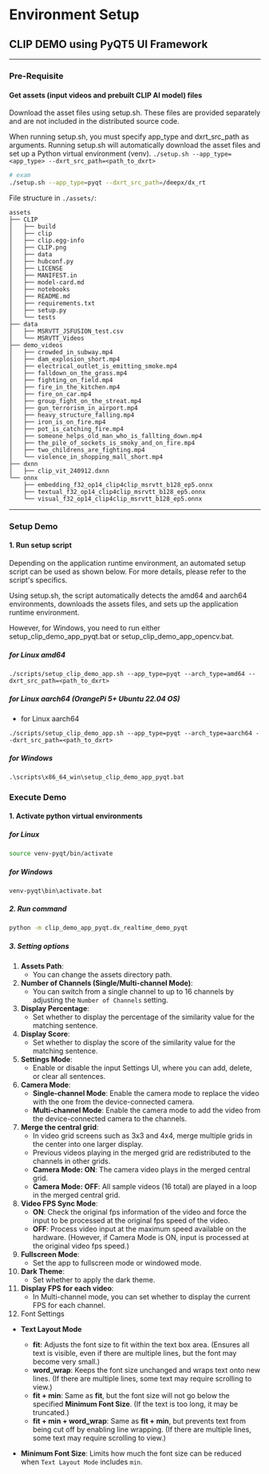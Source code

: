# Environment Setup

## CLIP DEMO using PyQT5 UI Framework

---
### Pre-Requisite
#### Get assets (input videos and prebuilt CLIP AI model) files
Download the asset files using setup.sh. These files are provided separately and are not included in the distributed source code.

When running setup.sh, you must specify app_type and dxrt_src_path as arguments.
Running setup.sh will automatically download the asset files and set up a Python virtual environment (venv).
`./setup.sh --app_type=<app_type> --dxrt_src_path=<path_to_dxrt>`
```bash
# exam
./setup.sh --app_type=pyqt --dxrt_src_path=/deepx/dx_rt
```

File structure in `./assets/`:
```
assets
├── CLIP
│   ├── build
│   ├── clip
│   ├── clip.egg-info
│   ├── CLIP.png
│   ├── data
│   ├── hubconf.py
│   ├── LICENSE
│   ├── MANIFEST.in
│   ├── model-card.md
│   ├── notebooks
│   ├── README.md
│   ├── requirements.txt
│   ├── setup.py
│   └── tests
├── data
│   ├── MSRVTT_JSFUSION_test.csv
│   └── MSRVTT_Videos
├── demo_videos
│   ├── crowded_in_subway.mp4
│   ├── dam_explosion_short.mp4
│   ├── electrical_outlet_is_emitting_smoke.mp4
│   ├── falldown_on_the_grass.mp4
│   ├── fighting_on_field.mp4
│   ├── fire_in_the_kitchen.mp4
│   ├── fire_on_car.mp4
│   ├── group_fight_on_the_streat.mp4
│   ├── gun_terrorism_in_airport.mp4
│   ├── heavy_structure_falling.mp4
│   ├── iron_is_on_fire.mp4
│   ├── pot_is_catching_fire.mp4
│   ├── someone_helps_old_man_who_is_fallting_down.mp4
│   ├── the_pile_of_sockets_is_smoky_and_on_fire.mp4
│   ├── two_childrens_are_fighting.mp4
│   └── violence_in_shopping_mall_short.mp4
├── dxnn
│   ├── clip_vit_240912.dxnn
└── onnx
    ├── embedding_f32_op14_clip4clip_msrvtt_b128_ep5.onnx
    ├── textual_f32_op14_clip4clip_msrvtt_b128_ep5.onnx
    └── visual_f32_op14_clip4clip_msrvtt_b128_ep5.onnx
```

---
### Setup Demo
#### 1. Run setup script 
Depending on the application runtime environment, an automated setup script can be used as shown below. For more details, please refer to the script's specifics.

Using setup.sh, the script automatically detects the amd64 and aarch64 environments, downloads the assets files, and sets up the application runtime environment.

However, for Windows, you need to run either setup_clip_demo_app_pyqt.bat or setup_clip_demo_app_opencv.bat.

##### for Linux amd64
```
./scripts/setup_clip_demo_app.sh --app_type=pyqt --arch_type=amd64 --dxrt_src_path=<path_to_dxrt>
```

##### for Linux aarch64 (OrangePi 5+ Ubuntu 22.04 OS)
- for Linux aarch64 
```
./scripts/setup_clip_demo_app.sh --app_type=pyqt --arch_type=aarch64 --dxrt_src_path=<path_to_dxrt>
```

##### for Windows
```
.\scripts\x86_64_win\setup_clip_demo_app_pyqt.bat
```

### Execute Demo
#### 1. Activate python virtual environments
##### for Linux
```bash
source venv-pyqt/bin/activate
```
##### for Windows
```
venv-pyqt\bin\activate.bat
```

##### 2. Run command
```bash
python -m clip_demo_app_pyqt.dx_realtime_demo_pyqt
```

##### 3. Setting options
1. **Assets Path**:
    - You can change the assets directory path.
2. **Number of Channels (Single/Multi-channel Mode)**:
    - You can switch from a single channel to up to 16 channels by adjusting the `Number of Channels` setting.
3. **Display Percentage**:
    - Set whether to display the percentage of the similarity value for the matching sentence.
4. **Display Score**:
    - Set whether to display the score of the similarity value for the matching sentence.
5. **Settings Mode**:
    - Enable or disable the input Settings UI, where you can add, delete, or clear all sentences.
6. **Camera Mode**:
    - **Single-channel Mode**: Enable the camera mode to replace the video with the one from the device-connected camera.
    - **Multi-channel Mode**: Enable the camera mode to add the video from the device-connected camera to the channels.
7. **Merge the central grid**:
    - In video grid screens such as 3x3 and 4x4, merge multiple grids in the center into one larger display.
    - Previous videos playing in the merged grid are redistributed to the channels in other grids.
    - **Camera Mode: ON**: The camera video plays in the merged central grid.
    - **Camera Mode: OFF**: All sample videos (16 total) are played in a loop in the merged central grid.
8. **Video FPS Sync Mode**:
    - **ON**: Check the original fps information of the video and force the input to be processed at the original fps speed of the video.
    - **OFF**: Process video input at the maximum speed available on the hardware. (However, if Camera Mode is ON, input is processed at the original video fps speed.)
9. **Fullscreen Mode**:
    - Set the app to fullscreen mode or windowed mode.
10. **Dark Theme**:
    - Set whether to apply the dark theme.
11. **Display FPS for each video**:
    - In Multi-channel mode, you can set whether to display the current FPS for each channel.
12. Font Settings
  - **Text Layout Mode**  
    - **fit**: Adjusts the font size to fit within the text box area. (Ensures all text is visible, even if there are multiple lines, but the font may become very small.)  
    - **word_wrap**: Keeps the font size unchanged and wraps text onto new lines. (If there are multiple lines, some text may require scrolling to view.)  
    - **fit + min**: Same as **fit**, but the font size will not go below the specified **Minimum Font Size**. (If the text is too long, it may be truncated.)  
    - **fit + min + word_wrap**: Same as **fit + min**, but prevents text from being cut off by enabling line wrapping. (If there are multiple lines, some text may require scrolling to view.)  

  - **Minimum Font Size**: Limits how much the font size can be reduced when `Text Layout Mode` includes `min`.  
